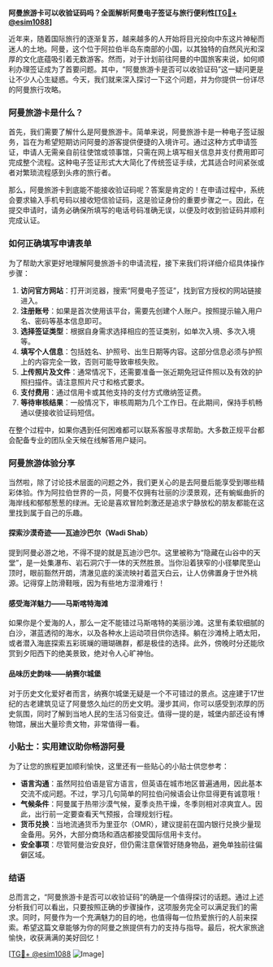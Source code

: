 **阿曼旅游卡可以收验证码吗？全面解析阿曼电子签证与旅行便利性[[TG💪+ @esim1088](https://t.me/s/esim1088)]**

近年来，随着国际旅行的逐渐复苏，越来越多的人开始将目光投向中东这片神秘而迷人的土地。阿曼，这个位于阿拉伯半岛东南部的小国，以其独特的自然风光和深厚的文化底蕴吸引着无数游客。然而，对于计划前往阿曼的中国旅客来说，如何顺利办理签证成为了首要问题。其中，“阿曼旅游卡是否可以收验证码”这一疑问更是让不少人心生疑惑。今天，我们就来深入探讨一下这个问题，并为你提供一份详尽的阿曼旅行攻略。

### 阿曼旅游卡是什么？

首先，我们需要了解什么是阿曼旅游卡。简单来说，阿曼旅游卡是一种电子签证服务，旨在为希望短期访问阿曼的游客提供便捷的入境许可。通过这种方式申请签证，申请人无需亲自前往使馆或领事馆，只需在网上填写相关信息并支付费用即可完成整个流程。这种电子签证形式大大简化了传统签证手续，尤其适合时间紧张或者对繁琐流程感到头疼的旅行者。

那么，阿曼旅游卡到底能不能接收验证码呢？答案是肯定的！在申请过程中，系统会要求输入手机号码以接收短信验证码，这是验证身份的重要步骤之一。因此，在提交申请时，请务必确保所填写的电话号码准确无误，以便及时收到验证码并顺利完成认证。

### 如何正确填写申请表单

为了帮助大家更好地理解阿曼旅游卡的申请流程，接下来我们将详细介绍具体操作步骤：

1. **访问官方网站**：打开浏览器，搜索“阿曼电子签证”，找到官方授权的网站链接进入。
2. **注册账号**：如果是首次使用该平台，需要先创建个人账户。按照提示输入用户名、密码等基本信息即可。
3. **选择签证类型**：根据自身需求选择相应的签证类别，如单次入境、多次入境等。
4. **填写个人信息**：包括姓名、护照号、出生日期等内容。这部分信息必须与护照上的内容完全一致，否则可能导致审核失败。
5. **上传照片及文件**：通常情况下，还需要准备一张近期免冠证件照以及有效的护照扫描件。请注意照片尺寸和格式要求。
6. **支付费用**：通过信用卡或其他支持的支付方式缴纳签证费。
7. **等待审核结果**：一般情况下，审核周期为几个工作日。在此期间，保持手机畅通以便接收验证码短信。

在整个过程中，如果你遇到任何困难都可以联系客服寻求帮助。大多数正规平台都会配备专业的团队全天候在线解答用户疑问。

### 阿曼旅游体验分享

当然啦，除了讨论技术层面的问题之外，我们更关心的是去阿曼后能享受到哪些精彩体验。作为阿拉伯世界的一员，阿曼不仅拥有壮丽的沙漠景观，还有蜿蜒曲折的海岸线和郁郁葱葱的绿洲。无论是喜欢冒险刺激还是追求宁静放松的朋友都能在这里找到属于自己的乐趣。

#### 探索沙漠奇迹——瓦迪沙巴尔（Wadi Shab）

提到阿曼必游之地，不得不提的就是瓦迪沙巴尔。这里被称为“隐藏在山谷中的天堂”，是一处集瀑布、岩石洞穴于一体的天然胜景。当你沿着狭窄的小径攀爬至山顶时，眼前豁然开朗，清澈见底的溪流映衬着蓝天白云，让人仿佛置身于世外桃源。记得穿上防滑鞋哦，因为有些地方湿滑难行！

#### 感受海洋魅力——马斯喀特海滩

如果你是个爱海的人，那么一定不能错过马斯喀特的美丽沙滩。这里有柔软细腻的白沙，湛蓝透彻的海水，以及各种水上运动项目供你选择。躺在沙滩椅上晒太阳，或者潜入海底探索五彩斑斓的珊瑚礁群，都是极佳的选择。此外，傍晚时分还能欣赏到夕阳西下的绝美景致，绝对令人心旷神怡。

#### 品味历史韵味——纳赛尔城堡

对于历史文化爱好者而言，纳赛尔城堡无疑是一个不可错过的景点。这座建于17世纪的古老建筑见证了阿曼悠久灿烂的历史文明。漫步其间，你可以感受到浓厚的历史氛围，同时了解到当地人民的生活习俗变迁。值得一提的是，城堡内部还设有博物馆，展出大量珍贵文物，非常值得一看。

### 小贴士：实用建议助你畅游阿曼

为了让您的旅程更加顺利愉快，这里还有一些贴心的小贴士供您参考：

- **语言沟通**：虽然阿拉伯语是官方语言，但英语在城市地区普遍通用，因此基本交流不成问题。不过，学习几句简单的阿拉伯问候语会让你显得更有诚意哦！
- **气候条件**：阿曼属于热带沙漠气候，夏季炎热干燥，冬季则相对凉爽宜人。因此，出行前一定要查看天气预报，合理规划行程。
- **货币兑换**：当地流通货币为里亚尔（OMR），建议提前在国内银行兑换少量现金备用。另外，大部分商场和酒店都接受国际信用卡支付。
- **安全事项**：尽管阿曼治安良好，但仍需注意保管好随身物品，避免单独前往偏僻区域。

### 结语

总而言之，“阿曼旅游卡是否可以收验证码”的确是一个值得探讨的话题。通过上述分析我们可以看出，只要按照正确的步骤操作，这项服务完全可以满足我们的需求。同时，阿曼作为一个充满魅力的目的地，也值得每一位热爱旅行的人前来探索。希望这篇文章能够为你的阿曼之旅提供有力的支持与指导。最后，祝大家旅途愉快，收获满满的美好回忆！

[[TG💪+ @esim1088](https://t.me/s/esim1088) ![Image](https://i.postimg.cc/4NQfJmqS/Snipaste-2025-05-13-00-14-12.png)]